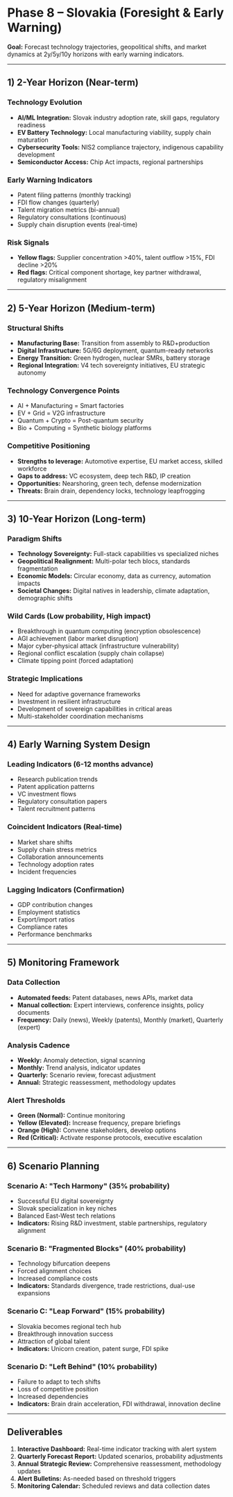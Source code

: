 # Phase 8 – Slovakia (Foresight & Early Warning)

**Goal:** Forecast technology trajectories, geopolitical shifts, and market dynamics at 2y/5y/10y horizons with early warning indicators.

---

## 1) 2-Year Horizon (Near-term)

### Technology Evolution
- **AI/ML Integration:** Slovak industry adoption rate, skill gaps, regulatory readiness
- **EV Battery Technology:** Local manufacturing viability, supply chain maturation
- **Cybersecurity Tools:** NIS2 compliance trajectory, indigenous capability development
- **Semiconductor Access:** Chip Act impacts, regional partnerships

### Early Warning Indicators
- Patent filing patterns (monthly tracking)
- FDI flow changes (quarterly)
- Talent migration metrics (bi-annual)
- Regulatory consultations (continuous)
- Supply chain disruption events (real-time)

### Risk Signals
- **Yellow flags:** Supplier concentration >40%, talent outflow >15%, FDI decline >20%
- **Red flags:** Critical component shortage, key partner withdrawal, regulatory misalignment

---

## 2) 5-Year Horizon (Medium-term)

### Structural Shifts
- **Manufacturing Base:** Transition from assembly to R&D+production
- **Digital Infrastructure:** 5G/6G deployment, quantum-ready networks
- **Energy Transition:** Green hydrogen, nuclear SMRs, battery storage
- **Regional Integration:** V4 tech sovereignty initiatives, EU strategic autonomy

### Technology Convergence Points
- AI + Manufacturing = Smart factories
- EV + Grid = V2G infrastructure
- Quantum + Crypto = Post-quantum security
- Bio + Computing = Synthetic biology platforms

### Competitive Positioning
- **Strengths to leverage:** Automotive expertise, EU market access, skilled workforce
- **Gaps to address:** VC ecosystem, deep tech R&D, IP creation
- **Opportunities:** Nearshoring, green tech, defense modernization
- **Threats:** Brain drain, dependency locks, technology leapfrogging

---

## 3) 10-Year Horizon (Long-term)

### Paradigm Shifts
- **Technology Sovereignty:** Full-stack capabilities vs specialized niches
- **Geopolitical Realignment:** Multi-polar tech blocs, standards fragmentation
- **Economic Models:** Circular economy, data as currency, automation impacts
- **Societal Changes:** Digital natives in leadership, climate adaptation, demographic shifts

### Wild Cards (Low probability, High impact)
- Breakthrough in quantum computing (encryption obsolescence)
- AGI achievement (labor market disruption)
- Major cyber-physical attack (infrastructure vulnerability)
- Regional conflict escalation (supply chain collapse)
- Climate tipping point (forced adaptation)

### Strategic Implications
- Need for adaptive governance frameworks
- Investment in resilient infrastructure
- Development of sovereign capabilities in critical areas
- Multi-stakeholder coordination mechanisms

---

## 4) Early Warning System Design

### Leading Indicators (6-12 months advance)
- Research publication trends
- Patent application patterns
- VC investment flows
- Regulatory consultation papers
- Talent recruitment patterns

### Coincident Indicators (Real-time)
- Market share shifts
- Supply chain stress metrics
- Collaboration announcements
- Technology adoption rates
- Incident frequencies

### Lagging Indicators (Confirmation)
- GDP contribution changes
- Employment statistics
- Export/import ratios
- Compliance rates
- Performance benchmarks

---

## 5) Monitoring Framework

### Data Collection
- **Automated feeds:** Patent databases, news APIs, market data
- **Manual collection:** Expert interviews, conference insights, policy documents
- **Frequency:** Daily (news), Weekly (patents), Monthly (market), Quarterly (expert)

### Analysis Cadence
- **Weekly:** Anomaly detection, signal scanning
- **Monthly:** Trend analysis, indicator updates
- **Quarterly:** Scenario review, forecast adjustment
- **Annual:** Strategic reassessment, methodology updates

### Alert Thresholds
- **Green (Normal):** Continue monitoring
- **Yellow (Elevated):** Increase frequency, prepare briefings
- **Orange (High):** Convene stakeholders, develop options
- **Red (Critical):** Activate response protocols, executive escalation

---

## 6) Scenario Planning

### Scenario A: "Tech Harmony" (35% probability)
- Successful EU digital sovereignty
- Slovak specialization in key niches
- Balanced East-West tech relations
- **Indicators:** Rising R&D investment, stable partnerships, regulatory alignment

### Scenario B: "Fragmented Blocks" (40% probability)
- Technology bifurcation deepens
- Forced alignment choices
- Increased compliance costs
- **Indicators:** Standards divergence, trade restrictions, dual-use expansions

### Scenario C: "Leap Forward" (15% probability)
- Slovakia becomes regional tech hub
- Breakthrough innovation success
- Attraction of global talent
- **Indicators:** Unicorn creation, patent surge, FDI spike

### Scenario D: "Left Behind" (10% probability)
- Failure to adapt to tech shifts
- Loss of competitive position
- Increased dependencies
- **Indicators:** Brain drain acceleration, FDI withdrawal, innovation decline

---

## Deliverables

1. **Interactive Dashboard:** Real-time indicator tracking with alert system
2. **Quarterly Forecast Report:** Updated scenarios, probability adjustments
3. **Annual Strategic Review:** Comprehensive reassessment, methodology updates
4. **Alert Bulletins:** As-needed based on threshold triggers
5. **Monitoring Calendar:** Scheduled reviews and data collection dates
